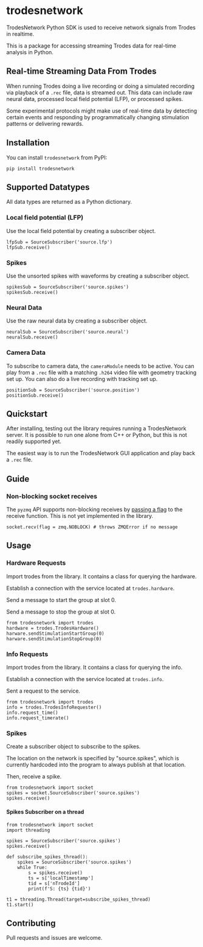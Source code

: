 # trodesnetwork

TrodesNetwork Python SDK is used to receive network signals from Trodes in realtime.

This is a package for accessing streaming Trodes data for real-time analysis
in Python.

## Real-time Streaming Data From Trodes

When running Trodes doing a live recording or doing a simulated recording via
playback of a `.rec` file, data is streamed out. This data can include raw
neural data, processed local field potential (LFP), or processed spikes.

Some experimental protocols might make use of real-time data by detecting
certain events and responding by programmatically changing stimulation patterns
or delivering rewards.

## Installation

You can install `trodesnetwork` from PyPI:

`pip install trodesnetwork`



## Supported Datatypes

All data types are returned as a Python dictionary.

### Local field potential (LFP)
Use the local field potential by creating a subscriber object.

```
lfpSub = SourceSubscriber('source.lfp')
lfpSub.receive()
```

### Spikes
Use the unsorted spikes with waveforms by creating a subscriber object.

```
spikesSub = SourceSubscriber('source.spikes')
spikesSub.receive()
```

### Neural Data

Use the raw neural data by creating a subscriber object.

```
neuralSub = SourceSubscriber('source.neural')
neuralSub.receive()
```

### Camera Data
To subscribe to camera data, the `cameraModule` needs to be active. You can
play from a `.rec` file with a matching `.h264` video file with geometry
tracking set up. You can also do a live recording with tracking set up.

```
positionSub = SourceSubscriber('source.position')
positionSub.receive()
```

## Quickstart
After installing, testing out the library requires running a TrodesNetwork
server. It is possible to run one alone from C++ or Python, but this is not
readily supported yet.

The easiest way is to run the TrodesNetwork GUI application and play back a
`.rec` file.

## Guide

### Non-blocking socket receives

The `pyzmq` API supports non-blocking receives by [passing a flag](https://pyzmq.readthedocs.io/en/latest/api/zmq.html#zmq.Socket.recv)
to the receive function. This is not yet implemented in the library.

```
socket.recv(flag = zmq.NOBLOCK) # throws ZMQError if no message
```


## Usage

### Hardware Requests

Import trodes from the library. It contains a class for querying the hardware.

Establish a connection with the service located at `trodes.hardware`.

Send a message to start the group at slot 0.

Send a message to stop the group at slot 0.

```
from trodesnetwork import trodes
hardware = trodes.TrodesHardware()
harware.sendStimulationStartGroup(0)
harware.sendStimulationStopGroup(0)
```

### Info Requests

Import trodes from the library. It contains a class for querying the info.

Establish a connection with the service located at `trodes.info`.

Sent a request to the service.

```
from trodesnetwork import trodes
info = trodes.TrodesInfoRequester()
info.request_time()
info.request_timerate()
```

### Spikes

Create a subscriber object to subscribe to the spikes.

The location on the network is specified by "source.spikes", which is currently
hardcoded into the program to always publish at that location.

Then, receive a spike.

```
from trodesnetwork import socket
spikes = socket.SourceSubscriber('source.spikes')
spikes.receive()
```

#### Spikes Subscriber on a thread

```
from trodesnetwork import socket
import threading

spikes = SourceSubscriber('source.spikes')
spikes.receive()

def subscribe_spikes_thread():
    spikes = SourceSubscriber('source.spikes')
    while True:
        s = spikes.receive() 
        ts = s['localTimestamp']
        tid = s['nTrodeId']
        print(f'S: {ts} {tid}')

t1 = threading.Thread(target=subscribe_spikes_thread)
t1.start()
```

## Contributing

Pull requests and issues are welcome.

